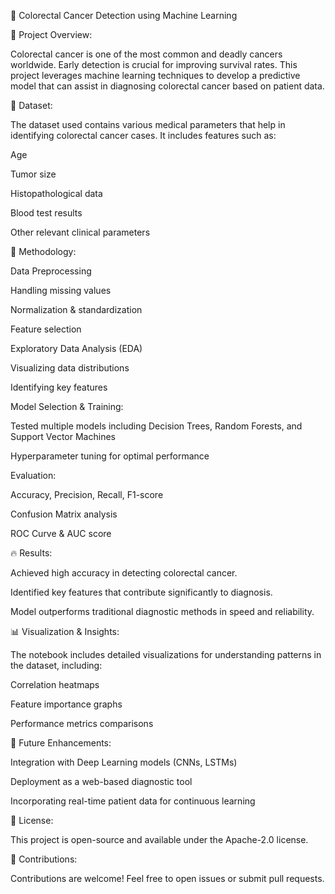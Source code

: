 🏥 Colorectal Cancer Detection using Machine Learning


📌 Project Overview:

Colorectal cancer is one of the most common and deadly cancers worldwide. Early detection is crucial for improving survival rates. This project leverages machine learning techniques to develop a predictive model that can assist in diagnosing colorectal cancer based on patient data.


📂 Dataset:

The dataset used contains various medical parameters that help in identifying colorectal cancer cases. It includes features such as:

Age

Tumor size

Histopathological data

Blood test results

Other relevant clinical parameters


🚀 Methodology:

Data Preprocessing

Handling missing values

Normalization & standardization

Feature selection

Exploratory Data Analysis (EDA)

Visualizing data distributions

Identifying key features


Model Selection & Training:

Tested multiple models including Decision Trees, Random Forests, and Support Vector Machines

Hyperparameter tuning for optimal performance


Evaluation:

Accuracy, Precision, Recall, F1-score

Confusion Matrix analysis

ROC Curve & AUC score


🔥 Results:

Achieved high accuracy in detecting colorectal cancer.

Identified key features that contribute significantly to diagnosis.

Model outperforms traditional diagnostic methods in speed and reliability.


📊 Visualization & Insights:

The notebook includes detailed visualizations for understanding patterns in the dataset, including:

Correlation heatmaps

Feature importance graphs

Performance metrics comparisons


🤖 Future Enhancements:

Integration with Deep Learning models (CNNs, LSTMs)

Deployment as a web-based diagnostic tool

Incorporating real-time patient data for continuous learning


📜 License:

This project is open-source and available under the Apache-2.0 license.


🙌 Contributions:

Contributions are welcome! Feel free to open issues or submit pull requests.

